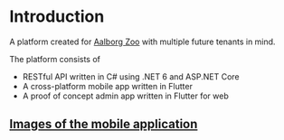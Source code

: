 # Introduction
A platform created for [Aalborg Zoo](https://aalborgzoo.dk) with multiple future tenants in mind.

The platform consists of 
- RESTful API written in C# using .NET 6 and ASP.NET Core
- A cross-platform mobile app written in Flutter
- A proof of concept admin app written in Flutter for web

## [Images of the mobile application](https://imgur.com/a/PPhgzL9)


